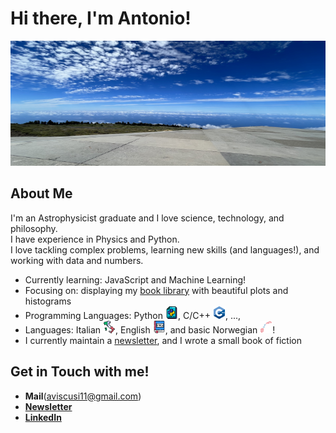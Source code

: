 # Hi there, I'm Antonio! 
<img src="https://github.com/anvi-git/anvi-git/blob/main/wallpaper_github.jpeg" alt="Banner" width="800" height="200">

## About Me 

I'm an Astrophysicist graduate and I love science, technology, and philosophy.  
I have experience in Physics and Python.  
I love tackling complex problems, learning new skills (and languages!), and working with data and numbers.

- Currently learning: JavaScript and Machine Learning!
- Focusing on: displaying my [book library](https://github.com/anvi-git/Project_Book_library) with beautiful plots and histograms 
- Programming Languages: Python <img src="https://github.com/anvi-git/anvi-git/blob/main/stickers/python_sticker.png" alt="Sticker" width="20" height="20" />,
                         C/C++ <img src="https://github.com/anvi-git/anvi-git/blob/main/stickers/c%2B%2B_sticker.png" alt="Sticker" width="20" height="20" />,
                         ...,
- Languages: Italian <img src="https://github.com/anvi-git/anvi-git/blob/main/stickers/italy_sticker.png" alt="Sticker" width="20" height="20" />,
             English <img src="https://github.com/anvi-git/anvi-git/blob/main/stickers/eng_sticker.png" alt="Sticker" width="20" height="20" />,
   and basic Norwegian <img src="https://github.com/anvi-git/anvi-git/blob/main/stickers/norwegian_sticker.png" alt="Sticker" width="20" height="20" />!
- I currently maintain a [newsletter](https://lastscatteringsurface.substack.com), and I wrote a small book of fiction

## Get in Touch with me! 
- **Mail**(aviscusi11@gmail.com)
- [**Newsletter**](https://lastscatteringsurface.substack.com)
- [**LinkedIn**](https://www.linkedin.com/in/antonio-viscusi)


